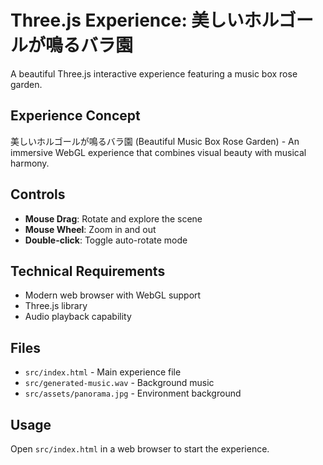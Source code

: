 # Three.js Experience: 美しいホルゴールが鳴るバラ園

A beautiful Three.js interactive experience featuring a music box rose garden.

## Experience Concept
美しいホルゴールが鳴るバラ園 (Beautiful Music Box Rose Garden) - An immersive WebGL experience that combines visual beauty with musical harmony.

## Controls
- **Mouse Drag**: Rotate and explore the scene
- **Mouse Wheel**: Zoom in and out
- **Double-click**: Toggle auto-rotate mode

## Technical Requirements
- Modern web browser with WebGL support
- Three.js library
- Audio playback capability

## Files
- `src/index.html` - Main experience file
- `src/generated-music.wav` - Background music
- `src/assets/panorama.jpg` - Environment background

## Usage
Open `src/index.html` in a web browser to start the experience.